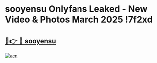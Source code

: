# sooyensu Onlyfans Leaked - New Video & Photos March 2025 !7f2xd

# <h2><a href="https://frw2t8.iuczelnia.edu.pl?title=sooyensu&ref=7f2xd">🔗👉 🔴 sooyensu</a></h2>

[![acn](https://github.com/user-attachments/assets/0f9c940e-d8b0-45ae-aac7-cd30a18b3e1c)](https://frw2t8.iuczelnia.edu.pl?title=sooyensu&ref=7f2xd)

